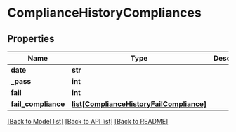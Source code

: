 # ComplianceHistoryCompliances

## Properties
Name | Type | Description | Notes
------------ | ------------- | ------------- | -------------
**date** | **str** |  | [optional] 
**_pass** | **int** |  | [optional] 
**fail** | **int** |  | [optional] 
**fail_compliance** | [**list[ComplianceHistoryFailCompliance]**](ComplianceHistoryFailCompliance.md) |  | [optional] 

[[Back to Model list]](../README.md#documentation-for-models) [[Back to API list]](../README.md#documentation-for-api-endpoints) [[Back to README]](../README.md)


